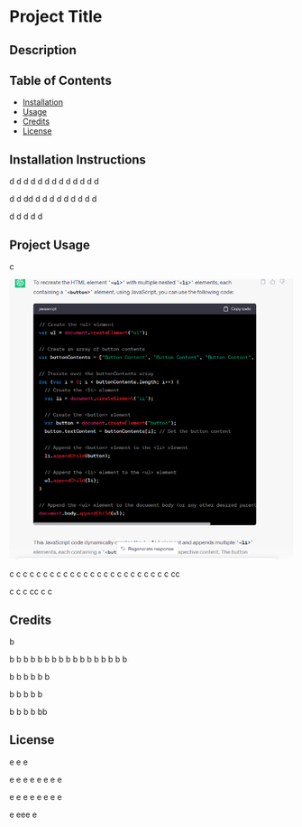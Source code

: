 # Project Title
## Description
## Table of Contents
- [Installation](#installation)
- [Usage](#usage)
- [Credits](#credits)
- [License](#license)



## Installation Instructions
d
d
d
d
d
d
d
d
d
d
d
d
d

d
d
dd
d
d
d
d
d
d
d
d
d

d
d
d
d
d
## Project Usage
c


![Alt Screenshot](Buttons.PNG)

c
c
c
c
c
c
c
c
c
c
c
c
c
c
c
c
c
c
c
c
c
c
c
c
cc

c
c
c
cc
c
c

## Credits
b

b
b
b
b
b
b
b
b
b
b
b
b
b
b
b
b
b

b
b
b
b
b
b

b
b
b
b
b

b
b
b
b
bb


## License
e
e
e

e
e
e
e
e
e
e
e

e
e
e
e
e
e
e
e

e
eee
e
